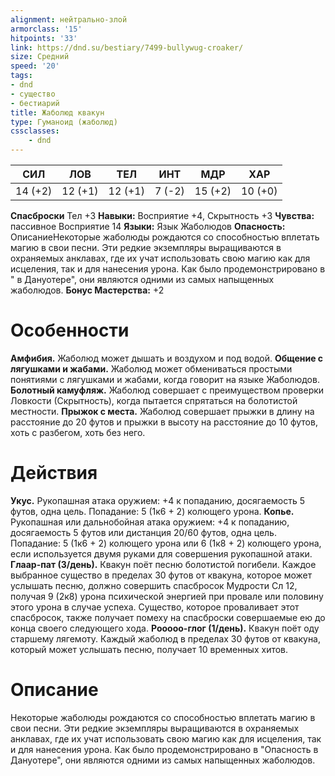 ```yaml
---
alignment: нейтрально-злой
armorclass: '15'
hitpoints: '33'
link: https://dnd.su/bestiary/7499-bullywug-croaker/
size: Средний
speed: '20'
tags:
- dnd
- существо
- бестиарий
title: Жаболюд квакун
type: Гуманоид (жаболюд)
cssclasses:
    - dnd
---
```



| СИЛ | ЛОВ | ТЕЛ | ИНТ | МДР | ХАР |
|---|---|---|---|---|---|
| 14 (+2) | 12 (+1) | 12 (+1) | 7 (-2) | 15 (+2) | 10 (+0) |
**Спасброски** Тел +3
**Навыки:** Восприятие +4, Скрытность +3
**Чувства:** пассивное Восприятие 14
**Языки:** Язык Жаболюдов
**Опасность:** ОписаниеНекоторые жаболюды рождаются со способностью вплетать магию в свои песни. Эти редкие экземпляры выращиваются в охраняемых анклавах, где их учат использовать свою магию как для исцеления, так и для нанесения урона. Как было продемонстрировано в " в Дануотере", они являются одними из самых напыщенных жаболюдов.
**Бонус Мастерства:** +2


# Особенности
**Амфибия.** Жаболюд может дышать и воздухом и под водой.
**Общение с лягушками и жабами.** Жаболюд может обмениваться простыми понятиями с лягушками и жабами, когда говорит на языке Жаболюдов.
**Болотный камуфляж.** Жаболюд совершает с преимуществом проверки Ловкости (Скрытность), когда пытается спрятаться на болотистой местности.
**Прыжок с места.** Жаболюд совершает прыжки в длину на расстояние до 20 футов и прыжки в высоту на расстояние до 10 футов, хоть с разбегом, хоть без него.


# Действия
**Укус.** Рукопашная атака оружием: +4 к попаданию, досягаемость 5 футов, одна цель. Попадание: 5 (1к6 + 2) колющего урона.
**Копье.** Рукопашная или дальнобойная атака оружием: +4 к попаданию, досягаемость 5 футов или дистанция 20/60 футов, одна цель. Попадание: 5 (1к6 + 2) колющего урона или 6 (1к8 + 2) колющего урона, если используется двумя руками для совершения рукопашной атаки.
**Глаар-пат (3/день).** Квакун поёт песню болотистой погибели. Каждое выбранное существо в пределах 30 футов от квакуна, которое может услышать песню, должно совершить спасбросок Мудрости Сл 12, получая 9 (2к8) урона психической энергией при провале или половину этого урона в случае успеха. Существо, которое проваливает этот спасбросок, также получает помеху на спасброски совершаемые ею до конца своего следующего хода.
**Рооооо-глог (1/день).** Квакун поёт оду старшему лягемоту. Каждый жаболюд в пределах 30 футов от квакуна, который может услышать песню, получает 10 временных хитов.


# Описание
Некоторые жаболюды рождаются со способностью вплетать магию в свои песни. Эти редкие экземпляры выращиваются в охраняемых анклавах, где их учат использовать свою магию как для исцеления, так и для нанесения урона. Как было продемонстрировано в "Опасность в Дануотере", они являются одними из самых напыщенных жаболюдов.